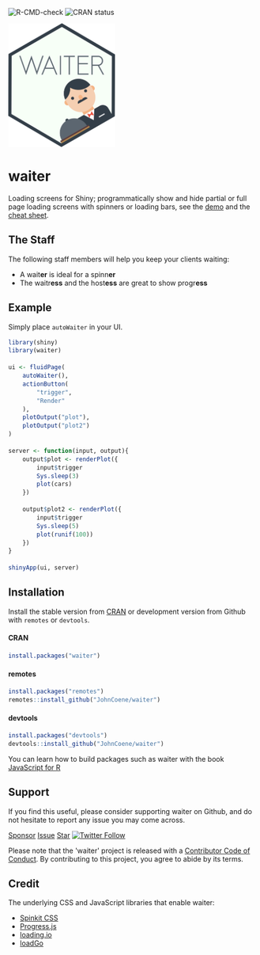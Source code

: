 ![R-CMD-check](https://github.com/JohnCoene/waiter/workflows/R-CMD-check/badge.svg) ![CRAN status](https://www.r-pkg.org/badges/version/waiter)

<img height=250 src="_assets/img/logo.png" />

# waiter

Loading screens for Shiny; programmatically show and hide partial or full page loading screens with spinners or loading bars, see the [demo](https://shiny.john-coene.com/waiter) and the [cheat sheet](https://waiter.john-coene.com/_assets/cheatsheet.pdf).

## The Staff

The following staff members will help you keep your clients waiting:

* A wait<strong>er</strong> is ideal for a spinn<strong>er</strong>
* The waitr<strong>ess</strong> and the host<strong>ess</strong> are great to show progr<strong>ess</strong>

## Example

Simply place `autoWaiter` in your UI.

```r {highlight: [5]}
library(shiny)
library(waiter)

ui <- fluidPage(
	autoWaiter(),
	actionButton(
		"trigger",
		"Render"
	),
	plotOutput("plot"),
	plotOutput("plot2")
)

server <- function(input, output){
	output$plot <- renderPlot({
		input$trigger
		Sys.sleep(3)
		plot(cars)
	})

	output$plot2 <- renderPlot({
		input$trigger
		Sys.sleep(5)
		plot(runif(100))
	})
}

shinyApp(ui, server)
```

## Installation

Install the stable version from 
[CRAN](https://CRAN.R-project.org/package=waiter)
or development version from Github with `remotes` or
`devtools`.

<!-- tabs:start -->

#### **CRAN**

```r
install.packages("waiter")
```

#### **remotes**

``` r
install.packages("remotes")
remotes::install_github("JohnCoene/waiter")
```

#### **devtools**

``` r
install.packages("devtools")
devtools::install_github("JohnCoene/waiter")
```

<!-- tabs:end -->

<Note type = "tip">
You can learn how to build packages such as waiter
with the book <a href='https://javascript-for-r.com/'>JavaScript for R</a>
</Note>

## Support

If you find this useful, please consider supporting waiter on Github, and do not hesitate to report any issue you may come across. 

<!-- Place this tag in your head or just before your close body tag. -->
<script async defer src="https://buttons.github.io/buttons.js"></script>

<a class="github-button" href="https://github.com/sponsors/JohnCoene" data-icon="octicon-heart" aria-label="Sponsor @JohnCoene on GitHub">Sponsor</a> <a class="github-button" href="https://github.com/JohnCoene/waiter/issues" data-icon="octicon-issue-opened" aria-label="Issue JohnCoene/waiter on GitHub">Issue</a> <a class="github-button" href="https://github.com/JohnCoene/waiter" data-icon="octicon-star" data-show-count="true" aria-label="Star JohnCoene/waiter on GitHub">Star</a>
[![Twitter Follow](https://img.shields.io/twitter/follow/jdatap?style=social)](https://twitter.com/jdatap)

Please note that the 'waiter' project is released with a [Contributor Code of Conduct](https://github.com/JohnCoene/waiter/blob/master/CODE_OF_CONDUCT.md). By contributing to this project, you agree to abide by its terms.

## Credit

The underlying CSS and JavaScript libraries that enable waiter:

- [Spinkit CSS](https://tobiasahlin.com/spinkit/)
- [Progress.js](https://usablica.github.io/progress.js/)
- [loading.io](https://loading.io/progress/)
- [loadGo](http://franverona.com/loadgo/)

